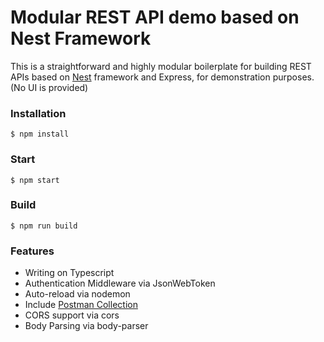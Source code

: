# Modular REST API demo based on Nest Framework

This is a straightforward and highly modular boilerplate for building REST APIs based on [Nest](https://github.com/kamilmysliwiec/nest) framework and Express, for demonstration purposes. (No UI is provided)


### Installation

```
$ npm install
```

### Start
```
$ npm start
```

### Build
```
$ npm run build
```

### Features
* Writing on Typescript
* Authentication Middleware via JsonWebToken
* Auto-reload via nodemon
* Include [Postman Collection](https://github.com/cdiaz/nestjs-demo/blob/master/postman_collection.json)
* CORS support via cors
* Body Parsing via body-parser